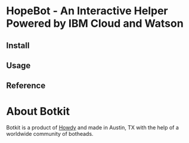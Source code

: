 # HopeBot - An Interactive Helper Powered by IBM Cloud and Watson

## Install

## Usage

## Reference

# About Botkit

Botkit is a product of [Howdy](https://howdy.ai) and made in Austin, TX with the help of a worldwide community of botheads.

